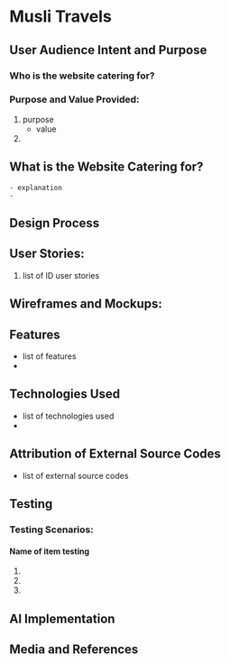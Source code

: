 # Musli Travels

## User Audience Intent and Purpose
### Who is the website catering for?
### Purpose and Value Provided:
1. purpose
    * value
2.

## What is the Website Catering for?
    - explanation
    -

## Design Process

## User Stories:
1. list of ID user stories

## Wireframes and Mockups:

## Features
* list of features
*


## Technologies Used
* list of technologies used
*

## Attribution of External Source Codes
* list of external source codes

## Testing
### Testing Scenarios:
#### Name of item testing
1.
2.
3.

## AI Implementation

## Media and References